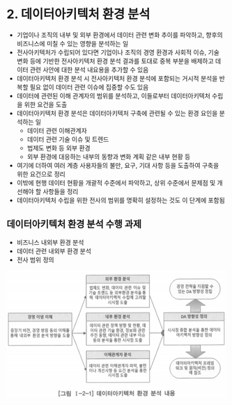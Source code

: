 # 2. 데이터아키텍처 환경 분석

- 기업이나 조직의 내부 및 외부 환경에서 데이터 관련 변화 추이를 파악하고, 향후의 비즈니스에 미칠 수 있는 영향을 분석하는 일
- 전사아키텍처가 수립되어 있다면 기업이나 조직의 경영 환경과 사회적 이슈, 기술 변화 등에 기반한 전사아키텍처 환경 분석 결과를 토대로 중복 부분을 배제하고 데이터 관련 사안에 대한 분석 내요용을 추가할 수 있음
- 데이터아키텍처 환경 분석 시 전사아키텍처 환경 분석에 포함되는 거시적 분석을 반복할 필요 없이 데이터 관련 이슈에 집중할 수도 있음
- 데이터에 관련된 이해 관계자의 범위를 분석하고, 이들로부터 데이터아키텍처 수립을 위한 요건을 도출
- 데이터아키텍처 환경 분석은 데이터아키텍처 구축에 관련될 수 있는 환경 요인을 분석하는 일
    - 데이터 관련 이해관계자
    - 데이터 관련 기술 이슈 및 트렌드
    - 법제도 변화 등 외부 환경
    - 외부 환경에 대응하는 내부의 동향과 변화 계획 같은 내부 현황 등
- 여기에 더하여 여러 계층 사용자들의 불만, 요구, 기대 사항 등을 도출하여 구축을 위한 요건으로 정리
- 이밖에 현행 데이터 현황을 개괄적 수준에서 파악하고, 상위 수준에서 문제점 및 개선해야 할 사항들을 정리
- 데이터아키텍처 수립을 위한 전사의 범위를 명확히 설정하는 것도 이 단계에 포함됨

## 데이터아키텍처 환경 분석 수행 과제

- 비즈니스 내외부 환경 분석
- 데이터 관련 내외부 환경 분석
- 전사 범위 정의

![daEnvironment](daEnvironment.png)